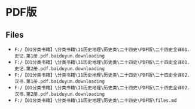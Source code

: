 # PDF版

## Files

- `F:/【01分类书籍】\分类书籍\11历史地理\历史类\二十四史\PDF版\二十四史全译01.史记.第1册.pdf.baiduyun.downloading`
- `F:/【01分类书籍】\分类书籍\11历史地理\历史类\二十四史\PDF版\二十四史全译01.史记.第2册.pdf.baiduyun.downloading`
- `F:/【01分类书籍】\分类书籍\11历史地理\历史类\二十四史\PDF版\二十四史全译02.汉书.第1册.pdf.baiduyun.downloading`
- `F:/【01分类书籍】\分类书籍\11历史地理\历史类\二十四史\PDF版\二十四史全译02.汉书.第2册.pdf.baiduyun.downloading`
- `F:/【01分类书籍】\分类书籍\11历史地理\历史类\二十四史\PDF版\files.md`
